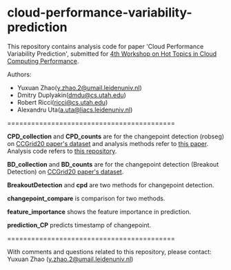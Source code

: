 # cloud-performance-variability-prediction
This repository contains analysis code for paper 'Cloud Performance Variability Prediction', submitted for [4th Workshop on Hot Topics in Cloud Computing Performance](https://hotcloudperf.spec.org). 

Authors:
* Yuxuan Zhao(y.zhao.2@umail.leidenuniv.nl)
* Dmitry Duplyakin(dmdu@cs.utah.edu)
* Robert Ricci(ricci@cs.utah.edu)
* Alexandru Uta(a.uta@liacs.leidenuniv.nl)

==========================================

**CPD_collection** and **CPD_counts** are for the changepoint detection (robseg) on [CCGrid20 paper's dataset](https://zenodo.org/record/3686952/#.X2u5yy8RrVU) and analysis methods refer to [this paper](https://arxiv.org/abs/2003.04824). Analysis code refers to [this repository](https://gitlab.flux.utah.edu/emulab/cloudlab-ccgrid20).

**BD_collection** and **BD_counts** are for the changepoint detection (Breakout Detection)  on [CCGrid20 paper's dataset](https://zenodo.org/record/3686952/#.X2u5yy8RrVU).

**BreakoutDetection** and **cpd** are two methods for changepoint detection.

**changepoint_compare** is comparison for two methods.

**feature_importance** shows the feature importance in prediction.

**prediction_CP** predicts timestamp of changepoint.

==========================================

With comments and questions related to this repository, please contact: Yuxuan Zhao (y.zhao.2@umail.leidenuniv.nl)